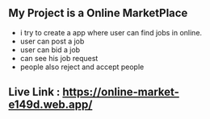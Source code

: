 ## My Project is a Online MarketPlace 
+ i try to create a app where user can find jobs in online.
+ user can post a job
+ user can bid a job
+ can see his job request
+ people also reject and accept people
## Live Link : https://online-market-e149d.web.app/
